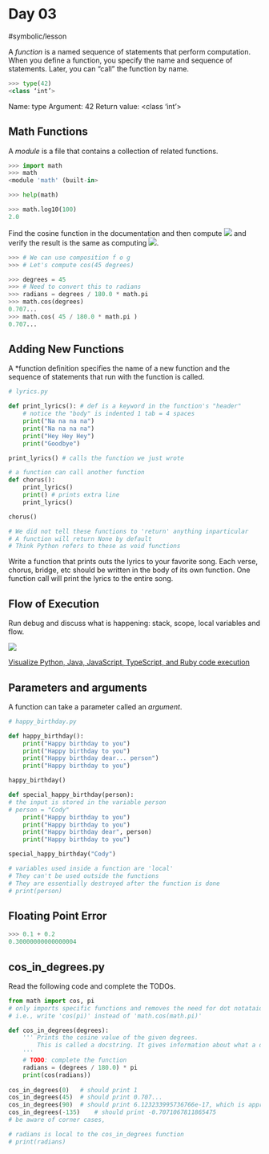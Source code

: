 # Day 03
#symbolic/lesson

A *function* is a named sequence of statements that perform computation. When you define a function, you specify the name and sequence of statements. Later, you can “call” the function by name.
``` python
>>> type(42)
<class ‘int’>
```
Name: type
Argument: 42
Return value: <class ‘int’>

## Math Functions
A *module* is a file that contains a collection of related functions.
``` python
>>> import math
>>> math
<module 'math' (built-in>

>>> help(math)

>>> math.log10(100)
2.0
```

Find the cosine function in the documentation and then compute  ![](Day%2003/BC46C644-D375-4826-A3DC-15F09F3608A0.png) and verify the result is the same as computing ![](Day%2003/8F33E8F0-B475-4E04-A944-F910A34CC682.png).

``` python
>>> # We can use composition f o g
>>> # Let's compute cos(45 degrees)

>>> degrees = 45
>>> # Need to convert this to radians
>>> radians = degrees / 180.0 * math.pi
>>> math.cos(degrees)
0.707...
>>> math.cos( 45 / 180.0 * math.pi )
0.707...
```

## Adding New Functions
A *function definition specifies the name of a new function and the sequence of statements that run with the function is called.

``` python
# lyrics.py

def print_lyrics(): # def is a keyword in the function's "header"
	# notice the "body" is indented 1 tab = 4 spaces
	print("Na na na na")
	print("Na na na na")
	print("Hey Hey Hey")
	print("Goodbye")

print_lyrics() # calls the function we just wrote

# a function can call another function
def chorus():
	print_lyrics()
	print() # prints extra line
	print_lyrics()

chorus()

# We did not tell these functions to 'return' anything inparticular
# A function will return None by default
# Think Python refers to these as void functions
```

Write a function that prints outs the lyrics to your favorite song. Each verse, chorus, bridge, etc should be written in the body of its own function. One function call will print the lyrics to the entire song.

## Flow of Execution
Run debug and discuss what is happening: stack, scope, local variables and flow.

![](Day%2003/29B76261-4D21-41FE-9839-7F2DF55856A9.png)

[Visualize Python, Java, JavaScript, TypeScript, and Ruby code execution](http://www.pythontutor.com/visualize.html#code=%23%20lyrics.py%0A%0Adef%20print_lyrics%28%29%3A%20%23%20def%20is%20a%20keyword%20in%20the%20function's%20%22header%22%0A%20%20%20%20%23%20notice%20the%20%22body%22%20is%20indented%201%20tab%20%3D%204%20spaces%0A%20%20%20%20print%28%22Na%20na%20na%20na%22%29%0A%20%20%20%20print%28%22Na%20na%20na%20na%22%29%0A%20%20%20%20print%28%22Hey%20Hey%20Hey%22%29%0A%20%20%20%20print%28%22Goodbye%22%29%0A%0Aprint_lyrics%28%29%20%23%20calls%20the%20function%20we%20just%20wrote%0A%0A%23%20a%20function%20can%20call%20another%20function%0Adef%20chorus%28%29%3A%0A%20%20%20%20print_lyrics%28%29%0A%20%20%20%20print%28%29%20%23%20prints%20extra%20line%0A%20%20%20%20print_lyrics%28%29%0A%0Achorus%28%29&cumulative=false&curInstr=16&heapPrimitives=false&mode=display&origin=opt-frontend.js&py=3&rawInputLstJSON=%5B%5D&textReferences=false)

## Parameters and arguments
A function can take a parameter called an *argument*.

``` python
# happy_birthday.py

def happy_birthday():
	print("Happy birthday to you")
	print("Happy birthday to you")
	print("Happy birthday dear... person")
	print("Happy birthday to you")

happy_birthday()

def special_happy_birthday(person):
# the input is stored in the variable person
# person = "Cody"
	print("Happy birthday to you")
	print("Happy birthday to you")
	print("Happy birthday dear", person)
	print("Happy birthday to you")

special_happy_birthday("Cody")

# variables used inside a function are 'local'
# They can't be used outside the functions
# They are essentially destroyed after the function is done
# print(person)

```

## Floating Point Error
``` python
>>> 0.1 + 0.2
0.30000000000000004
```

## cos_in_degrees.py
Read the following code and complete the TODOs.
``` python
from math import cos, pi 
# only imports specific functions and removes the need for dot notataion
# i.e., write 'cos(pi)' instead of 'math.cos(math.pi)'

def cos_in_degrees(degrees):
	''' Prints the cosine value of the given degrees. 
		This is called a docstring. It gives information about what a does and returns.
	'''
	# TODO: complete the function
	radians = (degrees / 180.0) * pi
	print(cos(radians))
	
cos_in_degrees(0)	# should print 1
cos_in_degrees(45) 	# should print 0.707...
cos_in_degrees(90)	# should print 6.123233995736766e-17, which is approximately 0
cos_in_degrees(-135)	# should print -0.7071067811865475
# be aware of corner cases, 

# radians is local to the cos_in_degrees function
# print(radians)
```












